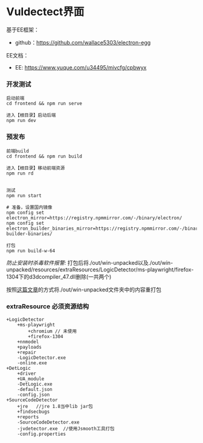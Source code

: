 # Vuldectect界面

基于EE框架：
- github：https://github.com/wallace5303/electron-egg

EE文档：
- EE: https://www.yuque.com/u34495/mivcfg/cpbwyx


### 开发测试
```
启动前端
cd frontend && npm run serve

进入【根目录】启动后端
npm run dev
```
### 预发布
```
前端build
cd frontend && npm run build

进入【根目录】移动前端资源
npm run rd


测试
npm run start 

# 准备，设置国内镜像
npm config set electron_mirror=https://registry.npmmirror.com/-/binary/electron/
npm config set electron_builder_binaries_mirror=https://registry.npmmirror.com/-/binary/electron-builder-binaries/

打包
npm run build-w-64
```


*防止安装时杀毒软件报警:* 打包后将./out/win-unpacked以及./out/win-unpacked/resources/extraResources/LogicDetector/ms-playwright/firefox-1304下的d3dcompiler_47.dll删除(一共两个)

按照[这篇文章](https://segmentfault.com/a/1190000041318873)的方式将./out/win-unpacked文件夹中的内容重打包

### extraResource 必须资源结构
```
+LogicDetector
    +ms-playwright
        +chromium // 未使用
        +firefox-1304
    +nnmodel
    +payloads
    +repair
    -LogicDetector.exe
    -online.exe
+DetLogic
    +driver
    +UA_module
    -DetLogic.exe
    -default.json
    -config.json
+SourceCodeDetector
    +jre   //jre 1.8当中lib jar包
    +findsecbugs
    +reports
    -SourceCodeDetector.exe
    -jvdetector.exe  //使用Jsmooth工具打包
    -config.properties
```